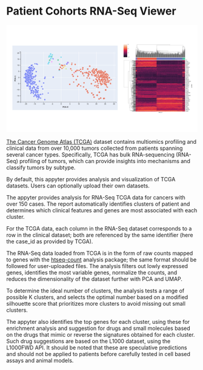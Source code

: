 # Patient Cohorts RNA-Seq Viewer

![Thumbnail](./static/main-image.png)

[The Cancer Genome Atlas (TCGA)](https://www.cancer.gov/about-nci/organization/ccg/research/structural-genomics/tcga) dataset contains multiomics profiling and clinical data from over 10,000 tumors collected from patients spanning several cancer types. Specifically, TCGA has bulk RNA-sequencing (RNA-Seq) profiling of tumors, which can provide insights into mechanisms and classify tumors by subtype.

By default, this appyter provides analysis and visualization of TCGA datasets. Users can optionally upload their own datasets.

The appyter provides analysis for RNA-Seq TCGA data for cancers with over 150 cases. The report automatically identifies clusters of patient and determines which clinical features and genes are most associated with each cluster.

For the TCGA data, each column in the RNA-Seq dataset corresponds to a row in the clinical dataset; both are referenced by the same identifier (here the case_id as provided by TCGA).

The RNA-Seq data loaded from TCGA is in the form of raw counts mapped to genes with the [htseq-count](https://htseq.readthedocs.io/en/release_0.9.0/count.html) analysis package; the same format should be followed for user-uploaded files. The analysis filters out lowly expressed genes, identifies the most variable genes, normalize the counts, and reduces the dimensionality of the dataset further with PCA and UMAP.

To determine the ideal number of clusters, the analysis tests a range of possible K clusters, and selects the optimal number based on a modified silhouette score that prioritizes more clusters to avoid missing out small clusters.

The appyter also identifies the top genes for each cluster, using these for enrichment analysis and suggestion for drugs and small molecules based on the drugs that mimic or reverse the signatures obtained for each cluster. Such drug suggestions are based on the L1000 dataset, using the L1000FWD API. It should be noted that these are speculative predictions and should not be applied to patients before carefully tested in cell based assays and animal models.
